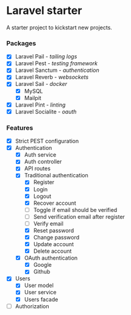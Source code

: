 # Laravel starter

A starter project to kickstart new projects.

### Packages

- [x] Laravel Pail          - _tailing logs_
- [x] Laravel Pest          - _testing framework_
- [x] Laravel Sanctum       - _authentication_
- [x] Laravel Reverb        - _websockets_
- [x] Laravel Sail          - _docker_
    - [x] MySQL
    - [x] Mailpit
- [x] Laravel Pint          - _linting_
- [x] Laravel Socialite     - _oauth_

### Features

- [x] Strict PEST configuration
- [x] Authentication
    - [x] Auth service
    - [x] Auth controller
    - [x] API routes
    - [x] Traditional authentication
        - [x] Register
        - [x] Login
        - [x] Logout
        - [x] Recover account
        - [ ] Toggle if email should be verified
        - [ ] Send verification email after register
        - [ ] Verify email
        - [x] Reset password
        - [x] Change password
        - [x] Update account
        - [x] Delete account
    - [x] OAuth authentication
        - [x] Google
        - [x] Github
- [x] Users
    - [x] User model
    - [x] User service
    - [x] Users facade
- [ ] Authorization
